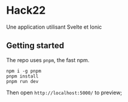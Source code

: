 # Hack22

Une application utilisant Svelte et Ionic

## Getting started

The repo uses `pnpm`, the fast npm.

```shell
npm i -g pnpm
pnpm install
pnpm run dev
```

Then open `http://localhost:5000/` to preview;
